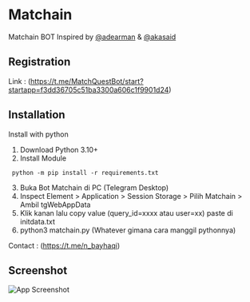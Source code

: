 # Matchain
Matchain BOT
Inspired by [@adearman](https://github.com/adearman) & [@akasaid](https://github.com/akasakaid)

## Registration
Link : (https://t.me/MatchQuestBot/start?startapp=f3dd36705c51ba3300a606c1f9901d24)

## Installation

Install with python

  1. Download Python 3.10+
  2. Install Module
  ```
   python -m pip install -r requirements.txt
   ```
  3. Buka Bot Matchain di PC (Telegram Desktop)
  4. Inspect Element > Application > Session Storage > Pilih Matchain > Ambil tgWebAppData
  5. Klik kanan lalu copy value (query_id=xxxx atau user=xx) paste di initdata.txt
  6. python3 matchain.py (Whatever gimana cara manggil pythonnya)

Contact : (https://t.me/n_bayhaqi)

## Screenshot
![App Screenshot](https://i.ibb.co.com/PQQKKVD/1111.jpg)
